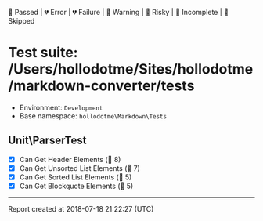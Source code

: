 💚 Passed | 💔 Error | 💔 Failure | 🧡 Warning | 💛 Risky | 💙 Incomplete | 💜 Skipped

# Test suite: /Users/hollodotme/Sites/hollodotme/markdown-converter/tests

* Environment: `Development`  
* Base namespace: `hollodotme\Markdown\Tests`  

## Unit\ParserTest

- [x] Can Get Header Elements (💚 8)
- [x] Can Get Unsorted List Elements (💚 7)
- [x] Can Get Sorted List Elements (💚 5)
- [x] Can Get Blockquote Elements (💚 5)

---

Report created at 2018-07-18 21:22:27 (UTC)